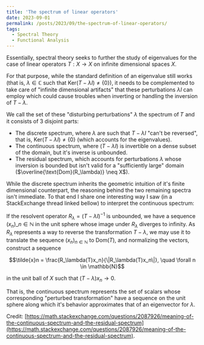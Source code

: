 ```yaml
---
title: 'The spectrum of linear operators'
date: 2023-09-01
permalink: /posts/2023/09/the-spectrum-of-linear-operators/
tags:
  - Spectral Theory
  - Functional Analysis
---
```


Essentially, spectral theory seeks to further the study of eigenvalues for the case of linear operators $T:X \to X$ on infinite dimensional spaces $X$.

For that purpose, while the standard definition of an eigenvalue still works (that is, $\lambda \in \mathbb{C}$ such that $\text{Ker}(T-\lambda I) \neq \{0\}$), it needs to be complemented to take care of "infinite dimensional artifacts" that these perturbations $\lambda I$ can employ which could cause troubles when inverting or handling the inversion of $T-\lambda$.

We call the set of these "disturbing perturbations" $\lambda$ the spectrum of 𝑇 and it consists of 3 disjoint parts:
- The discrete spectrum, where $\lambda$ are such that $T-\lambda I$ "can't be reversed", that is, $\text{Ker}(T-\lambda I) \neq \{0\}$ (which accounts for the eigenvalues).
- The continuous spectrum, where $(T-\lambda I)$ is invertible on a dense subset of the domain, but it's inverse is unbounded.
- The residual spectrum, which accounts for perturbations $\lambda$ whose inversion is bounded but isn't valid for a "sufficiently large" domain ($\overline{\text{Dom}(R_\lambda)} \neq X$).

While the discrete spectrum inherits the geometric intuition of it's finite dimensional counterpart, the reasoning behind the two remaining spectra isn't immediate. To that end I share one interesting way I saw (in a StackExchange thread linked bellow) to interpret the continuous spectrum:

If the resolvent operator $R_\lambda = (T-\lambda I)^{-1}$ is unbounded, we have a sequence $(x_n)\_{n\in \mathbb{N}}$ in the unit sphere whose image under $R_\lambda$ diverges to infinity. As $R_\lambda$ represents a way to reverse the transformation $T - \lambda$, we may use it to translate the sequence $(x_n)_{n \in \mathbb{N}}$ to $\text{Dom}(T)$, and normalizing the vectors, construct a sequence

$$\tilde{x}n = \frac{R_\lambda(T)x_n}{\|R_\lambda(T)x_n\|}, \quad \forall n \in \mathbb{N}$$

in the unit ball of $X$ such that $(T-\lambda)x_n \to 0$.

That is, the continuous spectrum represents the set of scalars whose corresponding "perturbed transformation" have a sequence on the unit sphere along which it's behavior approximates that of an eigenvector for $\lambda$.

Credit: [https://math.stackexchange.com/questions/2087926/meaning-of-the-continuous-spectrum-and-the-residual-spectrum](https://math.stackexchange.com/questions/2087926/meaning-of-the-continuous-spectrum-and-the-residual-spectrum).
